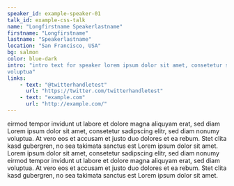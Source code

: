 ```yaml
---
speaker_id: example-speaker-01
talk_id: example-css-talk
name: "Longfirstname Speakerlastname"
firstname: "Longfirstname"
lastname: "Speakerlastname"
location: "San Francisco, USA"
bg: salmon
color: blue-dark
intro: "intro text for speaker lorem ipsum dolor sit amet, consetetur sadipscing elitr, sed diam nonumy
voluptua"
links:
    - text: "@twitterhandletest"
      url: "https://twitter.com/twitterhandletest"
    - text: "example.com"
      url: "http://example.com/"
---
```


eirmod tempor invidunt ut labore et dolore magna aliquyam erat, sed diam
Lorem ipsum dolor sit amet, consetetur sadipscing elitr, sed diam nonumy
voluptua. At vero eos et accusam et justo duo dolores et ea rebum. Stet
clita kasd gubergren, no sea takimata sanctus est Lorem ipsum dolor sit
amet. Lorem ipsum dolor sit amet, consetetur sadipscing elitr, sed diam
nonumy eirmod tempor invidunt ut labore et dolore magna aliquyam erat,
sed diam voluptua. At vero eos et accusam et justo duo dolores et ea
rebum. Stet clita kasd gubergren, no sea takimata sanctus est Lorem
ipsum dolor sit amet.
